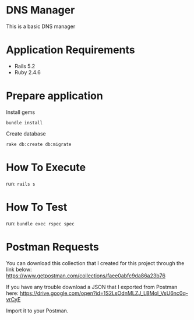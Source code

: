 # DNS Manager

This is a basic DNS manager

# Application Requirements

* Rails 5.2
* Ruby 2.4.6

# Prepare application

Install gems

`bundle install`

Create database

`rake db:create db:migrate`

# How To Execute

run: 
`rails s`

# How To Test

run: 
`bundle exec rspec spec`

# Postman Requests

You can download this collection that I created for this project through the link below:
https://www.getpostman.com/collections/faee0abfc9da86a23b76

If you have any trouble download a JSON that I exported from Postman here:
https://drive.google.com/open?id=1S2LsOdnMLZJ_LBMoI_VsU6nc0q-vrCyE

Import it to your Postman.
